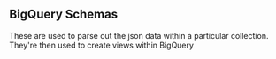 ## BigQuery Schemas
These are used to parse out the json data within a particular collection. They're then
used to create views within BigQuery


